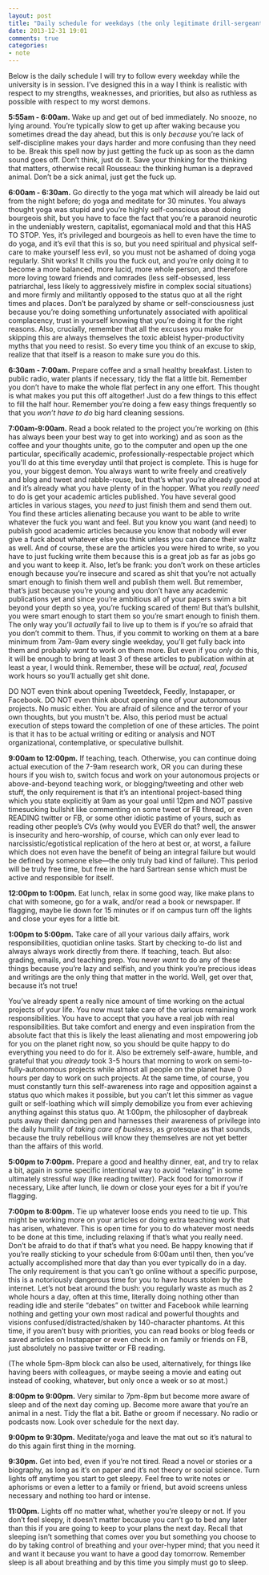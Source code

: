 ```yaml
---
layout: post
title: "Daily schedule for weekdays (the only legitimate drill-sergeant is autonomous self-discipline)"
date: 2013-12-31 19:01
comments: true
categories:
- note
---
```


Below is the daily schedule I will try to follow every weekday while the university is in session. I’ve designed this in a way I think is realistic with respect to my strengths, weaknesses, and priorities, but also as ruthless as possible with respect to my worst demons.

**5:55am - 6:00am.** Wake up and get out of bed immediately. No snooze, no lying around. You’re typically slow to get up after waking because you sometimes dread the day ahead, but this is only *because* you’re lack of self-discipline makes your days harder and more confusing than they need to be. Break this spell now by just getting the fuck up as soon as the damn sound goes off. Don’t think, just do it. Save your thinking for the thinking that matters, otherwise recall Rousseau: the thinking human is a depraved animal. Don’t be a sick animal, just get the fuck up.

**6:00am - 6:30am.** Go directly to the yoga mat which will already be laid out from the night before; do yoga and meditate for 30 minutes. You always thought yoga was stupid and you’re highly self-conscious about doing bourgeois shit, but you have to face the fact that you’re a paranoid neurotic in the undeniably western, capitalist, egomaniacal mold and that this HAS TO STOP. Yes, it’s privileged and bourgeois as hell to even have the time to do yoga, and it’s evil that this is so, but you need spiritual and physical self-care to make yourself less evil, so you must not be ashamed of doing yoga regularly. Shit works! It chills you the fuck out, and you’re only doing it to become a more balanced, more lucid, more whole person, and therefore more loving toward friends and comrades (less self-obsessed, less patriarchal, less likely to aggressively misfire in complex social situations) and more firmly and militantly opposed to the status quo at all the right times and places. Don’t be paralyzed by shame or self-consciousness just because you’re doing something unfortunately associated with apolitical complacency, trust in yourself knowing that you’re doing it for the right reasons. Also, crucially, remember that all the excuses you make for skipping this are always themselves the toxic ableist hyper-productivity myths that you need to resist. So every time you think of an excuse to skip, realize that that itself is a reason to make sure you do this.

**6:30am - 7:00am.** Prepare coffee and a small healthy breakfast. Listen to public radio, water plants if necessary, tidy the flat a little bit. Remember you don’t have to make the whole flat perfect in any one effort. This thought is what makes you put this off altogether! Just do a few things to this effect to fill the half hour. Remember you’re doing a few easy things frequently so that you *won’t have to do* big hard cleaning sessions.

**7:00am-9:00am.** Read a book related to the project you’re working on (this has always been your best way to get into working) and as soon as the coffee and your thoughts unite, go to the computer and open up the one particular, specifically academic, professionally-respectable project which you'll do at this time everyday until that project is complete. This is huge for you, your biggest demon. You always want to write freely and creatively and blog and tweet and rabble-rouse, but that’s what you’re already good at and it’s already what you have plenty of in the hopper. What you *really need* to do is get your academic articles published. You have several good articles in various stages, you *need* to just finish them and send them out. You find these articles alienating because you want to be able to write whatever the fuck you want and feel. But you know you want (and need) to publish good academic articles because you know that nobody will ever give a fuck about whatever else you think unless you can dance their waltz as well. And of course, these are the articles you were hired to write, so you have to just fucking write them because this is a great job as far as jobs go and you want to keep it. Also, let’s be frank: you don’t work on these articles enough because you’re insecure and scared as shit that you’re not actually smart enough to finish them well and publish them well. But remember, that’s just because you’re young and you don’t have any academic publications yet and since you’re ambitious all of your papers swim a bit beyond your depth so yea, you’re fucking scared of them! But that’s bullshit, you were smart enough to start them so you’re smart enough to finish them. The only way you’ll *actually* fail to live up to them is if you’re so afraid that you don’t commit to them. Thus, if you commit to working on them at a bare minimum from 7am-9am every single weekday, you’ll get fully back into them and probably *want* to work on them more. But even if you *only* do this, it will be enough to bring at least 3 of these articles to publication within at least a year, I would think. Remember, these will be *actual, real, focused* work hours so you’ll actually get shit done.

DO NOT even think about opening Tweetdeck, Feedly, Instapaper, or Facebook. DO NOT even think about opening one of your autonomous projects. No music either. You are afraid of silence and the terror of your own thoughts, but you mustn't be. Also, this period must be actual execution of steps toward the completion of one of these articles. The point is that it has to be actual writing or editing or analysis and NOT organizational, contemplative, or speculative bullshit.

**9:00am to 12:00pm.** If teaching, teach. Otherwise, you can continue doing actual execution of the 7-9am research work, OR you can during these hours if you wish to, switch focus and work on your autonomous projects or above-and-beyond teaching work, or blogging/tweeting and other web stuff, the only requirement is that it’s an intentional project-based thing which you state explicitly at 9am as your goal until 12pm and NOT passive timesucking bullshit like commenting on some tweet or FB thread, or even READING twitter or FB, or some other idiotic pastime of yours, such as reading other people’s CVs (why would you EVER do that? well, the answer is insecurity and hero-worship, of course, which can only ever lead to narcissistic/egotistical replication of the hero at best or, at worst, a failure which does not even have the benefit of being an integral failure but would be defined by someone else—the only truly bad kind of failure). This period will be truly free time, but free in the hard Sartrean sense which must be active and responsible for itself.

**12:00pm to 1:00pm.** Eat lunch, relax in some good way, like make plans to chat with someone, go for a walk, and/or read a book or newspaper. If flagging, maybe lie down for 15 minutes or if on campus turn off the lights and close your eyes for a little bit. 

**1:00pm to 5:00pm.** Take care of all your various daily affairs, work responsibilities, quotidian online tasks. Start by checking to-do list and always always work directly from there. If teaching, teach. But also: grading, emails, and teaching prep. You never *want* to do any of these things because you’re lazy and selfish, and you think you’re precious ideas and writings are the only thing that matter in the world. Well, get over that, because it’s not true!

You’ve already spent a really nice amount of time working on the actual projects of your life. You now must take care of the various remaining work responsibilities. You have to accept that you have a real job with real responsibilities. But take comfort and energy and even inspiration from the absolute fact that this is likely the least alienating and most empowering job for you on the planet right now, so you should be quite happy to do everything you need to do for it. Also be extremely self-aware, humble, and grateful that you *already* took 3-5 hours that morning to work on semi-to-fully-autonomous projects while almost all people on the planet have 0 hours per day to work on such projects. At the same time, of course, you must constantly turn this self-awareness into rage and opposition against a status quo which makes it possible, but you can’t let this simmer as vague guilt or self-loathing which will simply demobilize you from ever achieving anything against this status quo. At 1:00pm, the philosopher of daybreak puts away their dancing pen and harnesses their awareness of privilege into the daily humility of *taking care of business*, as grotesque as that sounds, because the truly rebellious will know they themselves are not yet better than the affairs of this world.

**5:00pm to 7:00pm.** Prepare a good and healthy dinner, eat, and try to relax a bit, again in some specific intentional way to avoid “relaxing” in some ultimately stressful way (like reading twitter). Pack food for tomorrow if necessary, Like after lunch, lie down or close your eyes for a bit if you’re flagging. 

**7:00pm to 8:00pm.** Tie up whatever loose ends you need to tie up. This might be working more on your articles or doing extra teaching work that has arisen, whatever. This is open time for you to do whatever most needs to be done at this time, including relaxing if that’s what you really need. Don’t be afraid to do that if that’s what you need. Be happy knowing that if you’re really sticking to your schedule from 6:00am until then, then you’ve actually accomplished more that day than you ever typically do in a day. The only requirement is that you can’t go online without a specific purpose, this is a notoriously dangerous time for you to have hours stolen by the internet. Let’s not beat around the bush: you regularly waste as much as 2 whole hours a day, often at this time, literally doing nothing other than reading idle and sterile “debates” on twitter and Facebook while learning nothing and getting your own most radical and powerful thoughts and visions confused/distracted/shaken by 140-character phantoms. At this time, if you aren’t busy with priorities, you can read books or blog feeds or saved articles on Instapaper or even check in on family or friends on FB, just absolutely no passive twitter or FB reading.

(The whole 5pm-8pm block can also be used, alternatively, for things like having beers with colleagues, or maybe seeing a movie and eating out instead of cooking, whatever, but only once a week or so at most.)

**8:00pm to 9:00pm.** Very similar to 7pm-8pm but become more aware of sleep and of the next day coming up. Become more aware that you’re an animal in a nest. Tidy the flat a bit. Bathe or groom if necessary. No radio or podcasts now. Look over schedule for the next day.

**9:00pm to 9:30pm.** Meditate/yoga and leave the mat out so it’s natural to do this again first thing in the morning.

**9:30pm.** Get into bed, even if you’re not tired. Read a novel or stories or a biography, as long as it’s on paper and it’s not theory or social science. Turn lights off anytime you start to get sleepy. Feel free to write notes or aphorisms or even a letter to a family or friend, but avoid screens unless necessary and nothing too hard or intense.

**11:00pm.** Lights off no matter what, whether you’re sleepy or not. If you don’t feel sleepy, it doesn’t matter because you can’t go to bed any later than this if you are going to keep to your plans the next day. Recall that sleeping isn’t something that comes over you but something you choose to do by taking control of breathing and your over-hyper mind; that you need it and want it because you want to have a good day tomorrow. Remember sleep is all about breathing and by this time you simply must go to sleep.